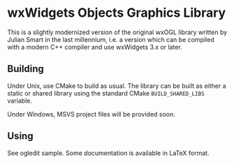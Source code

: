 wxWidgets Objects Graphics Library
==================================

This is a slightly modernized version of the original wxOGL library written by
Julian Smart in the last millennium, i.e. a version which can be compiled with
a modern C++ compiler and use wxWidgets 3.x or later.


Building
--------

Under Unix, use CMake to build as usual. The library can be built as either a
static or shared library using the standard CMake `BUILD_SHARED_LIBS` variable.

Under Windows, MSVS project files will be provided soon.


Using
-----

See ogledit sample. Some documentation is available in LaTeX format.
